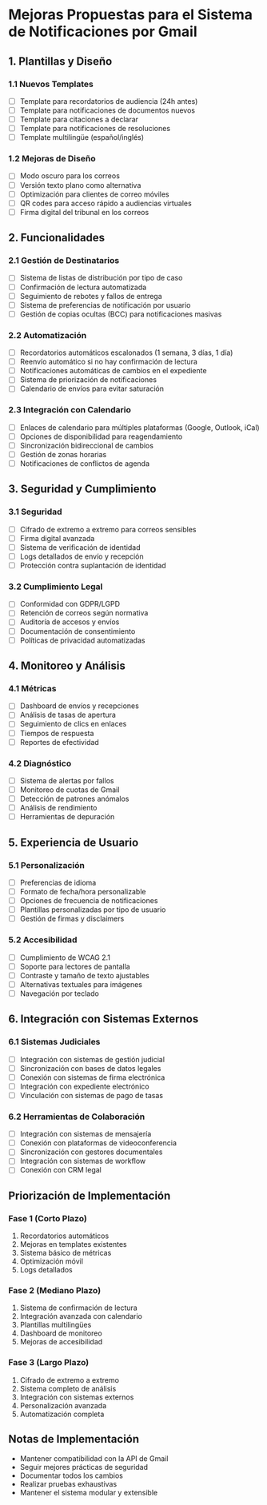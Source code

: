 # Mejoras Propuestas para el Sistema de Notificaciones por Gmail

## 1. Plantillas y Diseño

### 1.1 Nuevos Templates
- [ ] Template para recordatorios de audiencia (24h antes)
- [ ] Template para notificaciones de documentos nuevos
- [ ] Template para citaciones a declarar
- [ ] Template para notificaciones de resoluciones
- [ ] Template multilingüe (español/inglés)

### 1.2 Mejoras de Diseño
- [ ] Modo oscuro para los correos
- [ ] Versión texto plano como alternativa
- [ ] Optimización para clientes de correo móviles
- [ ] QR codes para acceso rápido a audiencias virtuales
- [ ] Firma digital del tribunal en los correos

## 2. Funcionalidades

### 2.1 Gestión de Destinatarios
- [ ] Sistema de listas de distribución por tipo de caso
- [ ] Confirmación de lectura automatizada
- [ ] Seguimiento de rebotes y fallos de entrega
- [ ] Sistema de preferencias de notificación por usuario
- [ ] Gestión de copias ocultas (BCC) para notificaciones masivas

### 2.2 Automatización
- [ ] Recordatorios automáticos escalonados (1 semana, 3 días, 1 día)
- [ ] Reenvío automático si no hay confirmación de lectura
- [ ] Notificaciones automáticas de cambios en el expediente
- [ ] Sistema de priorización de notificaciones
- [ ] Calendario de envíos para evitar saturación

### 2.3 Integración con Calendario
- [ ] Enlaces de calendario para múltiples plataformas (Google, Outlook, iCal)
- [ ] Opciones de disponibilidad para reagendamiento
- [ ] Sincronización bidireccional de cambios
- [ ] Gestión de zonas horarias
- [ ] Notificaciones de conflictos de agenda

## 3. Seguridad y Cumplimiento

### 3.1 Seguridad
- [ ] Cifrado de extremo a extremo para correos sensibles
- [ ] Firma digital avanzada
- [ ] Sistema de verificación de identidad
- [ ] Logs detallados de envío y recepción
- [ ] Protección contra suplantación de identidad

### 3.2 Cumplimiento Legal
- [ ] Conformidad con GDPR/LGPD
- [ ] Retención de correos según normativa
- [ ] Auditoría de accesos y envíos
- [ ] Documentación de consentimiento
- [ ] Políticas de privacidad automatizadas

## 4. Monitoreo y Análisis

### 4.1 Métricas
- [ ] Dashboard de envíos y recepciones
- [ ] Análisis de tasas de apertura
- [ ] Seguimiento de clics en enlaces
- [ ] Tiempos de respuesta
- [ ] Reportes de efectividad

### 4.2 Diagnóstico
- [ ] Sistema de alertas por fallos
- [ ] Monitoreo de cuotas de Gmail
- [ ] Detección de patrones anómalos
- [ ] Análisis de rendimiento
- [ ] Herramientas de depuración

## 5. Experiencia de Usuario

### 5.1 Personalización
- [ ] Preferencias de idioma
- [ ] Formato de fecha/hora personalizable
- [ ] Opciones de frecuencia de notificaciones
- [ ] Plantillas personalizadas por tipo de usuario
- [ ] Gestión de firmas y disclaimers

### 5.2 Accesibilidad
- [ ] Cumplimiento de WCAG 2.1
- [ ] Soporte para lectores de pantalla
- [ ] Contraste y tamaño de texto ajustables
- [ ] Alternativas textuales para imágenes
- [ ] Navegación por teclado

## 6. Integración con Sistemas Externos

### 6.1 Sistemas Judiciales
- [ ] Integración con sistemas de gestión judicial
- [ ] Sincronización con bases de datos legales
- [ ] Conexión con sistemas de firma electrónica
- [ ] Integración con expediente electrónico
- [ ] Vinculación con sistemas de pago de tasas

### 6.2 Herramientas de Colaboración
- [ ] Integración con sistemas de mensajería
- [ ] Conexión con plataformas de videoconferencia
- [ ] Sincronización con gestores documentales
- [ ] Integración con sistemas de workflow
- [ ] Conexión con CRM legal

## Priorización de Implementación

### Fase 1 (Corto Plazo)
1. Recordatorios automáticos
2. Mejoras en templates existentes
3. Sistema básico de métricas
4. Optimización móvil
5. Logs detallados

### Fase 2 (Mediano Plazo)
1. Sistema de confirmación de lectura
2. Integración avanzada con calendario
3. Plantillas multilingües
4. Dashboard de monitoreo
5. Mejoras de accesibilidad

### Fase 3 (Largo Plazo)
1. Cifrado de extremo a extremo
2. Sistema completo de análisis
3. Integración con sistemas externos
4. Personalización avanzada
5. Automatización completa

## Notas de Implementación

- Mantener compatibilidad con la API de Gmail
- Seguir mejores prácticas de seguridad
- Documentar todos los cambios
- Realizar pruebas exhaustivas
- Mantener el sistema modular y extensible
